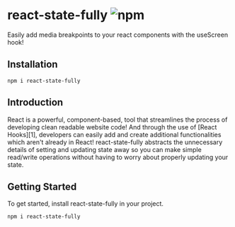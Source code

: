 # react-state-fully ![npm](https://badgen.net/npm/v/react-state-fully)
Easily add media breakpoints to your react components with the useScreen hook!

## Installation
```
npm i react-state-fully
```

## Introduction
React is a powerful, component-based, tool that streamlines the process of developing clean readable website code! And through the use of [React Hooks][1], developers can easily add and create additional functionalities which aren't already in React! react-state-fully abstracts the unnecessary details of setting and updating state away so you can make simple read/write operations without having to worry about properly updating your state.

## Getting Started
To get started, install react-state-fully in your project.

```
npm i react-state-fully
```